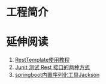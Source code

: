 # 工程简介



# 延伸阅读
1. [RestTemplate使用教程](https://www.cnblogs.com/f-anything/p/10084215.html)
2. [Junit 测试 Rest 接口的两种方式](https://blog.csdn.net/ycheng6612/article/details/51889634)
3. [springboot内置序列化工具Jackson](https://blog.csdn.net/qq_44836294/article/details/107865029) 
